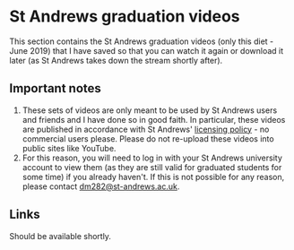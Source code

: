 # St Andrews graduation videos
This section contains the St Andrews graduation videos (only this diet - June 2019) that I have saved so that you can watch it again or download it later (as St Andrews takes down the stream shortly after).

##  Important notes

 1. These sets of videos are only meant to be used by St Andrews users and friends and I have done so in good faith. In particular, these videos are published in accordance with St Andrews' [licensing policy](https://www.st-andrews.ac.uk/graduation/watch-live/) - no commercial users please. Please do not re-upload these videos into public sites like YouTube.
 2. For this reason, you will need to log in with your St Andrews university account to view them (as they are still valid for graduated students for some time) if you already haven't. If this is not possible for any reason, please contact dm282@st-andrews.ac.uk.
## Links
Should be available shortly.
